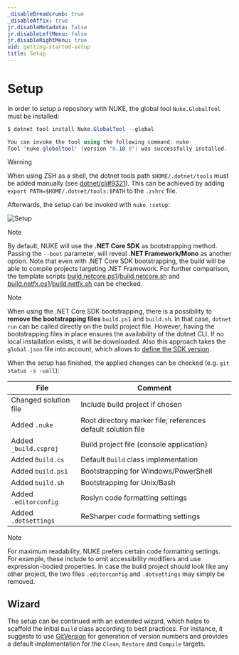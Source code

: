 ```yaml
---
_disableBreadcrumb: true
_disableAffix: true
jr.disableMetadata: false
jr.disableLeftMenu: false
jr.disableRightMenu: true
uid: getting-started-setup
title: Setup
---
```


# Setup

In order to setup a repository with NUKE, the global tool `Nuke.GlobalTool` must be installed:

```c#
$ dotnet tool install Nuke.GlobalTool --global

You can invoke the tool using the following command: nuke
Tool 'nuke.globaltool' (version '0.10.0') was successfully installed.
```

> [!Warning]
> When using ZSH as a shell, the dotnet tools path `$HOME/.dotnet/tools` must be added manually (see [dotnet/cli#9321](https://github.com/dotnet/cli/issues/9321)). This can be achieved by adding `export PATH=$HOME/.dotnet/tools:$PATH` to the `.zshrc` file.

Afterwards, the setup can be invoked with `nuke :setup`:

![Setup](~/images/setup.gif)

> [!Note]
> By default, NUKE will use the **.NET Core SDK** as bootstrapping method. Passing the `--boot` parameter, will reveal **.NET Framework/Mono** as another option. Note that even with .NET Core SDK bootstrapping, the build will be able to compile projects targeting .NET Framework. For further comparison, the template scripts [build.netcore.ps1](https://github.com/nuke-build/nuke/blob/develop/source/Nuke.GlobalTool/templates/build.netcore.ps1)/[build.netcore.sh](https://github.com/nuke-build/nuke/blob/develop/source/Nuke.GlobalTool/templates/build.netcore.sh) and [build.netfx.ps1](https://github.com/nuke-build/nuke/blob/develop/source/Nuke.GlobalTool/templates/build.netfx.ps1)/[build.netfx.sh](https://github.com/nuke-build/nuke/blob/develop/source/Nuke.GlobalTool/templates/build.netfx.sh) can be checked.

> [!Note]
> When using the .NET Core SDK bootstrapping, there is a possibility to **remove the bootstrapping files** `build.ps1` and `build.sh`. In that case, `dotnet run` can be called directly on the build project file. However, having the bootstrapping files in place ensures the availability of the dotnet CLI. If no local installation exists, it will be downloaded. Also this approach takes the `global.json` file into account, which allows to [define the SDK version](https://docs.microsoft.com/en-us/dotnet/core/tools/global-json).

When the setup has finished, the applied changes can be checked (e.g. `git status -s -uall`):

| File | Comment | 
| --- | --- |
| Changed solution file | Include build project if chosen |
| Added `.nuke` | Root directory marker file; references default solution file |
| Added `_build.csproj` | Build project file (console application) |
| Added `Build.cs` | Default `Build` class implementation |
| Added `build.ps1` | Bootstrapping for Windows/PowerShell |
| Added `build.sh` | Bootstrapping for Unix/Bash |
| Added `.editorconfig` | Roslyn code formatting settings |
| Added `.dotsettings` | ReSharper code formatting settings |

> [!Note]
> For maximum readability, NUKE prefers certain code formatting settings. For example, these include to omit accessibility modifiers and use expression-bodied properties. In case the build project should look like any other project, the two files `.editorconfig` and `.dotsettings` may simply be removed.

## Wizard

The setup can be continued with an extended wizard, which helps to scaffold the initial `Build` class according to best practices. For instance, it suggests to use [GitVersion](https://gitversion.readthedocs.io/) for generation of version numbers and provides a default implementation for the `Clean`, `Restore` and `Compile` targets.
